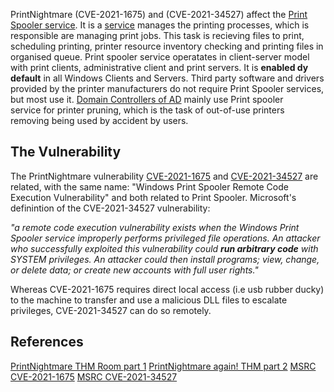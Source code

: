 PrintNightmare (CVE-2021-1675) and (CVE-2021-34527) affect the [Print Spooler service](https://docs.microsoft.com/en-us/openspecs/windows_protocols/ms-prsod/7262f540-dd18-46a3-b645-8ea9b59753dc). It is a [service]([[Windows-Services]]) manages the printing processes, which is responsible are managing print jobs. This task is recieving files to print, scheduling printing, printer resource inventory checking and printing files in organised queue. Print spooler service operatates in client-server model with print clients, administrative client and print servers. It is **enabled dy default** in all Windows Clients and Servers. Third party software and drivers provided by the printer manufacturers do not require Print Spooler services, but most use it. [Domain Controllers of AD]([[Active-Directory-Defined]]) mainly use Print spooler service for printer pruning, which is the task of out-of-use printers removing being used by accident by users.

## The Vulnerability

The PrintNightmare vulnerability [CVE-2021-1675](https://msrc.microsoft.com/update-guide/vulnerability/CVE-2021-1675) and [CVE-2021-34527](https://msrc.microsoft.com/update-guide/vulnerability/CVE-2021-34527) are related, with the same name: "Windows Print Spooler Remote Code Execution Vulnerability" and both related to Print Spooler. Microsoft's definintion of the  CVE-2021-34527 vulnerability: 

*"a remote code execution vulnerability exists when the Windows Print Spooler service improperly performs privileged file operations. An attacker who successfully exploited this vulnerability could **run arbitrary code** with SYSTEM privileges. An attacker could then install programs; view, change, or delete data; or create new accounts with full user rights."*

Whereas CVE-2021-1675 requires direct local access (i.e usb rubber ducky) to the machine to transfer and use a malicious DLL files to escalate privileges, CVE-2021-34527 can do so remotely.

## References

[PrintNightmare THM Room part 1](https://tryhackme.com/room/printnightmarehpzqlp8)
[PrintNightmare again! THM part 2](https://tryhackme.com/room/printnightmarec2bn7l)
[MSRC CVE-2021-1675](https://msrc.microsoft.com/update-guide/vulnerability/CVE-2021-1675)
[MSRC CVE-2021-34527](https://msrc.microsoft.com/update-guide/vulnerability/CVE-2021-34527)